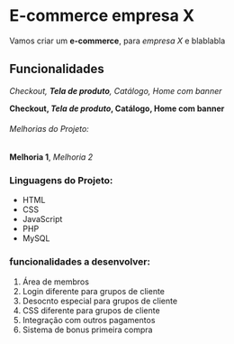 # E-commerce empresa X

Vamos criar um **e-commerce**, para *empresa X* e blablabla

## Funcionalidades

_Checkout, **Tela de produto**, Catálogo, Home com banner_

**Checkout, _Tela de produto_, Catálogo, Home com banner**


###### Melhorias do Projeto:

__Melhoria 1__, _Melhoria 2_

### Linguagens do Projeto:

* HTML
* CSS
* JavaScript
* PHP
* MySQL

### funcionalidades a desenvolver:

1. Área de membros
  1. Login diferente para grupos de cliente <!-- Podemos criar tambem listas aninhadas -->
  2. Desocnto especial para grupos de cliente
  3. CSS diferente para grupos de cliente
2. Integração com outros pagamentos
3. Sistema de bonus primeira compra